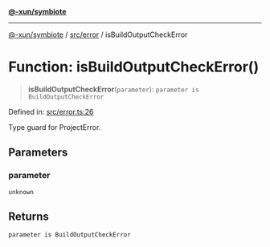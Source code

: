 [**@-xun/symbiote**](../../../README.md)

***

[@-xun/symbiote](../../../README.md) / [src/error](../README.md) / isBuildOutputCheckError

# Function: isBuildOutputCheckError()

> **isBuildOutputCheckError**(`parameter`): `parameter is BuildOutputCheckError`

Defined in: [src/error.ts:26](https://github.com/Xunnamius/symbiote/blob/6bf49fdc67f7ad7bf0be986cfd71e3400d8eef3c/src/error.ts#L26)

Type guard for ProjectError.

## Parameters

### parameter

`unknown`

## Returns

`parameter is BuildOutputCheckError`
